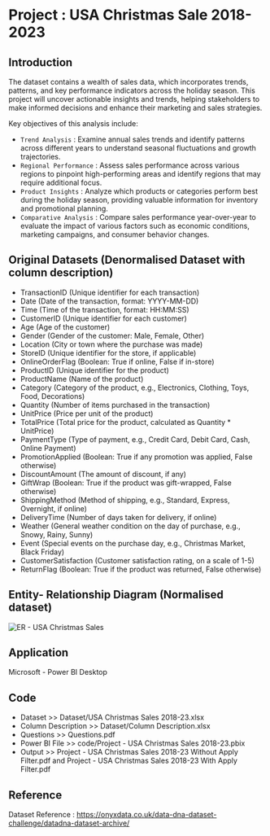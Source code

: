 # Project : USA Christmas Sale 2018-2023


## Introduction
The dataset contains a wealth of sales data, which incorporates trends, patterns, and key performance indicators across the holiday season. This project will uncover actionable insights and trends, helping stakeholders to make informed decisions and enhance their marketing and sales strategies.

Key objectives of this analysis include:

* `Trend Analysis` : Examine annual sales trends and identify patterns across different years to understand seasonal fluctuations and growth trajectories.
* `Regional Performance` : Assess sales performance across various regions to pinpoint high-performing areas and identify regions that may require additional focus.
* `Product Insights` : Analyze which products or categories perform best during the holiday season, providing valuable information for inventory and promotional planning.
* `Comparative Analysis` : Compare sales performance year-over-year to evaluate the impact of various factors such as economic conditions, marketing campaigns, and consumer behavior changes.


## Original Datasets (Denormalised Dataset with column description)
* TransactionID (Unique identifier for each transaction)
* Date (Date of the transaction, format: YYYY-MM-DD)
* Time (Time of the transaction, format: HH:MM:SS)
* CustomerID (Unique identifier for each customer)
* Age (Age of the customer)
* Gender (Gender of the customer: Male, Female, Other)
* Location (City or town where the purchase was made)
* StoreID (Unique identifier for the store, if applicable)
* OnlineOrderFlag (Boolean: True if online, False if in-store)
* ProductID (Unique identifier for the product)
* ProductName (Name of the product)
* Category (Category of the product, e.g., Electronics, Clothing, Toys, Food, Decorations)
* Quantity (Number of items purchased in the transaction)
* UnitPrice (Price per unit of the product)
* TotalPrice (Total price for the product, calculated as Quantity * UnitPrice)
* PaymentType (Type of payment, e.g., Credit Card, Debit Card, Cash, Online Payment)
* PromotionApplied (Boolean: True if any promotion was applied, False otherwise)
* DiscountAmount (The amount of discount, if any)
* GiftWrap (Boolean: True if the product was gift-wrapped, False otherwise)
* ShippingMethod (Method of shipping, e.g., Standard, Express, Overnight, if online)
* DeliveryTime (Number of days taken for delivery, if online)
* Weather (General weather condition on the day of purchase, e.g., Snowy, Rainy, Sunny)
* Event (Special events on the purchase day, e.g., Christmas Market, Black Friday)
* CustomerSatisfaction (Customer satisfaction rating, on a scale of 1-5)
* ReturnFlag (Boolean: True if the product was returned, False otherwise)


## Entity- Relationship Diagram (Normalised dataset)
![ER - USA Christmas Sales](https://github.com/user-attachments/assets/28c2ec32-e752-4278-96ed-c7df699ac404)



## Application
Microsoft - Power BI Desktop


## Code
- Dataset >> Dataset/USA Christmas Sales 2018-23.xlsx
- Column Description >> Dataset/Column Description.xlsx
- Questions >> Questions.pdf
- Power BI File >> code/Project - USA Christmas Sales 2018-23.pbix
- Output >> Project - USA Christmas Sales 2018-23 Without Apply Filter.pdf and Project - USA Christmas Sales 2018-23 With Apply Filter.pdf


## Reference
Dataset Reference : https://onyxdata.co.uk/data-dna-dataset-challenge/datadna-dataset-archive/
